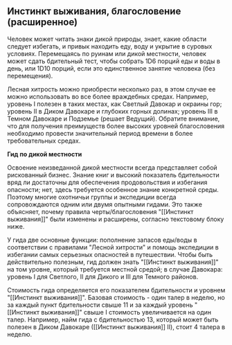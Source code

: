 ## Инстинкт выживания, благословение (расширенное)

Человек может читать знаки дикой природы, знает, какие области следует избегать, и привык находить еду, воду и укрытие в суровых условиях. Перемещаясь по руинам или дикой местности, человек может сдать бдительный тест, чтобы собрать 1D6 порций еды и воды в день, или 1D10 порций, если это единственное занятие человека (без перемещения).

Лесная хитрость можно приобрести несколько раз, в этом случае ее можно использовать во все более враждебных средах. Например, уровень I полезен в таких местах, как Светлый Давокар и окраины гор; уровень II в Диком Давокаре и глубоких горных долинах; уровень III в Темном Давокаре и Подземье (решает Ведущий). Обратите внимание, что для получения преимуществ более высоких уровней благословения необходимо провести значительный период времени в более требовательных средах.

**Гид по дикой местности** 

Освоение неизведанной дикой местности всегда представляет собой рискованный бизнес. Знание книг и высокий показатель бдительности вряд ли достаточны для обеспечения продовольствия и избегания опасности; нет, здесь требуется особенное знание конкретной среды. Поэтому многие охотничьи группы и экспедиции всегда сопровождаются одним или двумя опытными гидами. Это также объясняет, почему правила черты/благословения "[[Инстинкт выживания]]" были изменены и расширены, согласно текстовому блоку ниже.  

У гида две основные функции: пополнение запасов еды/воды в соответствии с правилами "Лесной хитрости" и помощь экспедиции в избегании самых серьезных опасностей в путешествии. Чтобы быть действительно полезным, гид должен знать "[[Инстинкт выживания]]" на том уровне, который требуется местной средой; в случае Давокара: уровень I для Светлого, II для Дикого и III для Темного районов.  

Стоимость гида определяется его показателем бдительности и уровнем "[[Инстинкт выживания]]". Базовая стоимость - один талер в неделю, но за каждый пункт бдительности свыше 11 и за каждый уровень "[[Инстинкт выживания]]" свыше I стоимость увеличивается на один талер. Например, найм гида с бдительностью 13, который может быть полезен в Диком Давокаре ([[Инстинкт выживания]] II), стоит 4 талера в неделю.
